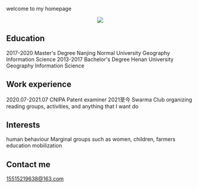welcome to my homepage

<div align=center>
<img src=https://user-images.githubusercontent.com/17485408/181789706-bb35bd01-9977-4b19-8924-0990925947ff.jpg wigth=80/>
</div>

## Education

2017-2020 Master's Degree Nanjing Normal University Geography Information Science
2013-2017 Bachelor's Degree Henan University Geography Information Science

## Work experience

2020.07-2021.07 CNIPA Patent examiner
2021至今 Swarma Club organizing reading groups, activities, and anything that I want do

## Interests

human behaviour
Marginal groups such as women, children, farmers
education
mobilization

## Contact me
15515219638@163.com
